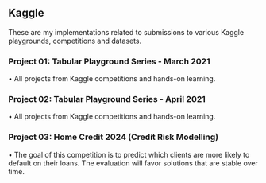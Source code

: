 ﻿## Kaggle

These are my implementations related to submissions to various Kaggle playgrounds, competitions and datasets.

### Project 01: Tabular Playground Series - March 2021

• All projects from Kaggle competitions and hands-on learning.

### Project 02: Tabular Playground Series - April 2021

• All projects from Kaggle competitions and hands-on learning.

### Project 03: Home Credit 2024 (Credit Risk Modelling)

• The goal of this competition is to predict which clients are more likely to default on their loans. The evaluation will favor solutions that are stable over time.